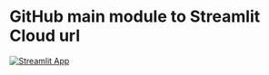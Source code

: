# GitHub main module to Streamlit Cloud url

[![Streamlit App](https://static.streamlit.io/badges/streamlit_badge_black_white.svg)](https://gh-to-st-url.streamlit.app/)
